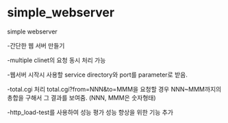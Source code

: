 # simple_webserver
simple webserver

-간단한 웹 서버 만들기

-multiple clinet의 요청 동시 처리 가능

-웹서버 시작시 사용할 service directory와 port를 parameter로 받음.

-total.cgi 처리
  total.cgi?from=NNN&to=MMM을 요청할 경우 NNN~MMM까지의 총합을 구해서 그 결과를 보여줌.
  (NNN, MMM은 숫자형태)
  
  -http_load-test를 사용하여 성능 평가
    성능 향상을 위한 기능 추가
